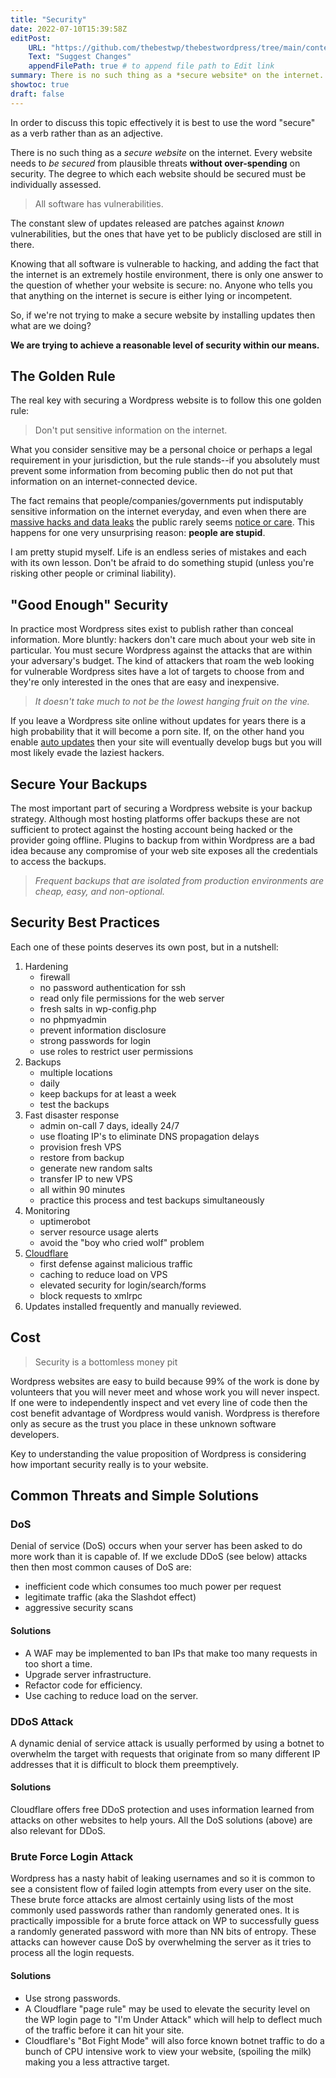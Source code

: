 ```yaml
---
title: "Security"
date: 2022-07-10T15:39:58Z
editPost:
    URL: "https://github.com/thebestwp/thebestwordpress/tree/main/content"
    Text: "Suggest Changes"
    appendFilePath: true # to append file path to Edit link
summary: There is no such thing as a *secure website* on the internet.
showtoc: true
draft: false
---
```


In order to discuss this topic effectively it is best to use the word "secure" as a verb rather than as an adjective.

There is no such thing as a *secure website* on the internet.
Every website needs to *be secured* from plausible threats **without over-spending** on security.
The degree to which each website should be secured must be individually assessed.

> All software has vulnerabilities.

The constant slew of updates released are patches against *known* vulnerabilities, but the ones that have yet to be publicly disclosed are still in there.

Knowing that all software is vulnerable to hacking, and adding the fact that the internet is an extremely hostile environment, there is only one answer to the question of whether your website is secure: no.
Anyone who tells you that anything on the internet is secure is either lying or incompetent. 

So, if we're not trying to make a secure website by installing updates then what are we doing?

**We are trying to achieve a reasonable level of security within our means.**


## The Golden Rule
The real key with securing a Wordpress website is to follow this one golden rule:

> Don't put sensitive information on the internet.

What you consider sensitive may be a personal choice or perhaps a legal requirement in your jurisdiction, but the rule stands--if you absolutely must prevent some information from becoming public then do not put that information on an internet-connected device.

The fact remains that people/companies/governments put indisputably sensitive information on the internet everyday, and even when there are [massive hacks and data leaks](https://www.upguard.com/blog/biggest-data-breaches) the public rarely seems [notice or care](https://www.si.umich.edu/about-umsi/news/data-breaches-most-victims-unaware-when-shown-evidence-multiple-compromised).
This happens for one very unsurprising reason: **people are stupid**.

I am pretty stupid myself.
Life is an endless series of mistakes and each with its own lesson.
Don't be afraid to do something stupid (unless you're risking other people or criminal liability).

## "Good Enough" Security
In practice most Wordpress sites exist to publish rather than conceal information.
More bluntly: hackers don't care much about your web site in particular. 
You must secure Wordpress against the attacks that are within your adversary's budget.
The kind of attackers that roam the web looking for vulnerable Wordpress sites have a lot of targets to choose from and they're only interested in the ones that are easy and inexpensive.

> *It doesn't take much to not be the lowest hanging fruit on the vine.*

If you leave a Wordpress site online without updates for years there is a high probability that it will become a porn site.
If, on the other hand you enable [auto updates](/posts/updates) then your site will eventually develop bugs but you will most likely evade the laziest hackers.

## Secure Your Backups
The most important part of securing a Wordpress website is your backup strategy.
Although most hosting platforms offer backups these are not sufficient to protect against the hosting account being hacked or the provider going offline.
Plugins to backup from within Wordpress are a bad idea because any compromise of your web site exposes all the credentials to access the backups.

> *Frequent backups that are isolated from production environments are cheap, easy, and non-optional.*


## Security Best Practices
Each one of these points deserves its own post, but in a nutshell:
1. Hardening
    - firewall
    - no password authentication for ssh
    - read only file permissions for the web server
    - fresh salts in wp-config.php
    - no phpmyadmin
    - prevent information disclosure
    - strong passwords for login
    - use roles to restrict user permissions
1. Backups
    - multiple locations
    - daily
    - keep backups for at least a week
    - test the backups
1. Fast disaster response
    - admin on-call 7 days, ideally 24/7 
    - use floating IP's to eliminate DNS propagation delays
    - provision fresh VPS 
    - restore from backup
    - generate new random salts
    - transfer IP to new VPS
    - all within 90 minutes
    - practice this process and test backups simultaneously
1. Monitoring
    - uptimerobot
    - server resource usage alerts
    - avoid the "boy who cried wolf" problem
1. [Cloudflare](/posts/cloudflare)
    - first defense against malicious traffic
    - caching to reduce load on VPS
    - elevated security for login/search/forms
    - block requests to xmlrpc
1. Updates installed frequently and manually reviewed.

## Cost
> Security is a bottomless money pit

Wordpress websites are easy to build because 99% of the work is done by volunteers that you will never meet and whose work you will never inspect.
If one were to independently inspect and vet every line of code then the cost benefit advantage of Wordpress would vanish.
Wordpress is therefore only as secure as the trust you place in these unknown software developers.

Key to understanding the value proposition of Wordpress is considering how important security really is to your website.

## Common Threats and Simple Solutions

### DoS
Denial of service (DoS) occurs when your server has been asked to do more work than it is capable of.
If we exclude DDoS (see below) attacks then then most common causes of DoS are: 
- inefficient code which consumes too much power per request
- legitimate traffic (aka the Slashdot effect)
- aggressive security scans

#### Solutions
- A WAF may be implemented to ban IPs that make too many requests in too short a time.
- Upgrade server infrastructure.
- Refactor code for efficiency.
- Use caching to reduce load on the server.


### DDoS Attack
A dynamic denial of service attack is usually performed by using a botnet to overwhelm the target with requests that originate from so many different IP addresses that it is difficult to block them preemptively.

#### Solutions
Cloudflare offers free DDoS protection and uses information learned from attacks on other websites to help yours.
All the DoS solutions (above) are also relevant for DDoS.


### Brute Force Login Attack
Wordpress has a nasty habit of leaking usernames and so it is common to see a consistent flow of failed login attempts from every user on the site.
These brute force attacks are almost certainly using lists of the most commonly used passwords rather than randomly generated ones.
It is practically impossible for a brute force attack on WP to successfully guess a randomly generated password with more than NN bits of entropy. 
These attacks can however cause DoS by overwhelming the server as it tries to process all the login requests.

#### Solutions
- Use strong passwords.
- A Cloudflare "page rule" may be used to elevate the security level on the WP login page to "I'm Under Attack" which will help to deflect much of the traffic before it can hit your site.
- Cloudflare's "Bot Fight Mode" will also force known botnet traffic to do a bunch of CPU intensive work to view your website, (spoiling the milk) making you a less attractive target.

